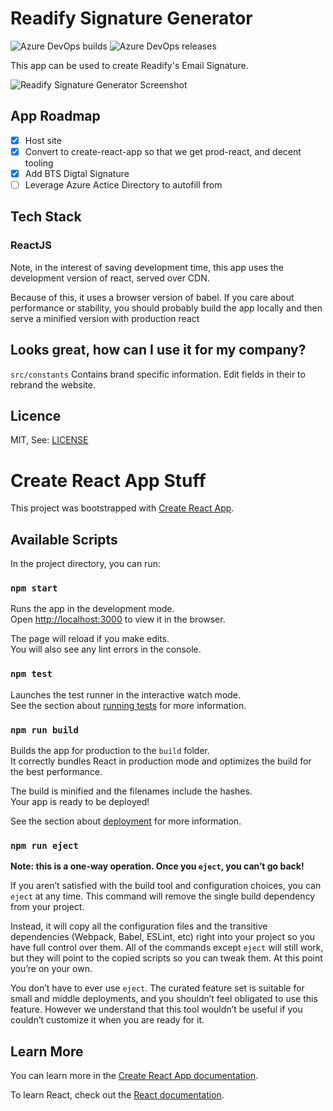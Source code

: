 # Readify Signature Generator
![Azure DevOps builds](https://img.shields.io/azure-devops/build/readify/a1cfb701-86db-4671-943f-eb68ec17eb18/425.svg?style=flat)
![Azure DevOps releases](https://img.shields.io/azure-devops/release/readify/a1cfb701-86db-4671-943f-eb68ec17eb18/41/53.svg?style=flat)


This app can be used to create Readify's Email Signature.

![Readify Signature Generator Screenshot](https://readifysignatures.blob.core.windows.net/images/signature-app-screenshot.png?)


## App Roadmap
- [x] Host site
- [x] Convert to create-react-app so that we get prod-react, and decent tooling
- [x] Add BTS Digtal Signature
- [ ] Leverage Azure Actice Directory to autofill from

## Tech Stack
### ReactJS
Note, in the interest of saving development time, this app uses the development version of react, served over CDN. 

Because of this, it uses a browser version of babel. If you care about performance or stability, 
you should probably build the app locally and then serve a minified version with production react

## Looks great, how can I use it for my company?
`src/constants` Contains brand specific information. Edit fields in their to rebrand the website.

## Licence 
MIT, See: [LICENSE](https://github.com/Readify/readify-signatures/blob/master/LICENSE)

# Create React App Stuff
This project was bootstrapped with [Create React App](https://github.com/facebook/create-react-app).

## Available Scripts

In the project directory, you can run:

### `npm start`

Runs the app in the development mode.<br>
Open [http://localhost:3000](http://localhost:3000) to view it in the browser.

The page will reload if you make edits.<br>
You will also see any lint errors in the console.

### `npm test`

Launches the test runner in the interactive watch mode.<br>
See the section about [running tests](https://facebook.github.io/create-react-app/docs/running-tests) for more information.

### `npm run build`

Builds the app for production to the `build` folder.<br>
It correctly bundles React in production mode and optimizes the build for the best performance.

The build is minified and the filenames include the hashes.<br>
Your app is ready to be deployed!

See the section about [deployment](https://facebook.github.io/create-react-app/docs/deployment) for more information.

### `npm run eject`

**Note: this is a one-way operation. Once you `eject`, you can’t go back!**

If you aren’t satisfied with the build tool and configuration choices, you can `eject` at any time. This command will remove the single build dependency from your project.

Instead, it will copy all the configuration files and the transitive dependencies (Webpack, Babel, ESLint, etc) right into your project so you have full control over them. All of the commands except `eject` will still work, but they will point to the copied scripts so you can tweak them. At this point you’re on your own.

You don’t have to ever use `eject`. The curated feature set is suitable for small and middle deployments, and you shouldn’t feel obligated to use this feature. However we understand that this tool wouldn’t be useful if you couldn’t customize it when you are ready for it.

## Learn More

You can learn more in the [Create React App documentation](https://facebook.github.io/create-react-app/docs/getting-started).

To learn React, check out the [React documentation](https://reactjs.org/).
